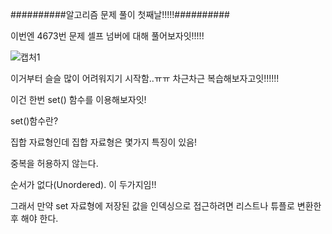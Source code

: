 ##########알고리즘 문제 풀이 첫째날!!!!!##########

이번엔 4673번 문제 셀프 넘버에 대해 풀어보자잇!!!!!

![캡처1](https://user-images.githubusercontent.com/85468215/121924121-93890e80-cd76-11eb-88c0-74144d609335.PNG)

이거부터 슬슬 많이 어려워지기 시작함..ㅠㅠ 차근차근 복습해보자고잇!!!!!!

이건 한번 set() 함수를 이용해보자잇!

set()함수란?

집합 자료형인데 집합 자료형은 몇가지 특징이 있음!

중복을 허용하지 않는다.

순서가 없다(Unordered). 이 두가지임!!

그래서 만약 set 자료형에 저장된 값을 인덱싱으로 접근하려면 리스트나 튜플로 변환한후 해야 한다.
